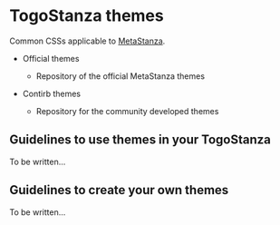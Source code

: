 # TogoStanza themes

Common CSSs applicable to [MetaStanza](https://togostanza.github.io/metastanza/).

* Official themes
  * Repository of the official MetaStanza themes

* Contirb themes
  * Repository for the community developed themes

## Guidelines to use themes in your TogoStanza

To be written...

## Guidelines to create your own themes

To be written...

